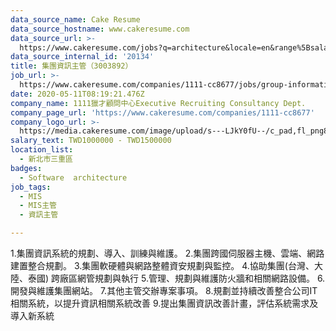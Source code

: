 ```yaml
---
data_source_name: Cake Resume
data_source_hostname: www.cakeresume.com
data_source_url: >-
  https://www.cakeresume.com/jobs?q=architecture&locale=en&range%5Bsalary_range%5D%5Bmin%5D=1000000&page=4
data_source_internal_id: '20134'
title: 集團資訊主管（3003892）
job_url: >-
  https://www.cakeresume.com/companies/1111-cc8677/jobs/group-information-supervisor-3003892
date: 2020-05-11T08:19:21.476Z
company_name: 1111獵才顧問中心Executive Recruiting Consultancy Dept.
company_page_url: 'https://www.cakeresume.com/companies/1111-cc8677'
company_logo_url: >-
  https://media.cakeresume.com/image/upload/s---LJkY0fU--/c_pad,fl_png8,h_200,w_200/v1555050577/cvev1lhcvc1ohvufsw8d.png
salary_text: TWD1000000 - TWD1500000
location_list:
  - 新北市三重區
badges:
  - Software  architecture
job_tags:
  - MIS
  - MIS主管
  - 資訊主管

---
```


1.集團資訊系統的規劃、導入、訓練與維護。 2.集團跨國伺服器主機、雲端、網路建置整合規劃。 3.集團軟硬體與網路整體資安規劃與監控。 4.協助集團(台灣、大陸、泰國) 跨廠區網管規劃與執行 5.管理、規劃與維護防火牆和相關網路設備。 6.開發與維護集團網站。 7.其他主管交辦專案事項。 8.規劃並持續改善整合公司IT相關系統，以提升資訊相關系統改善 9.提出集團資訊改善計畫，評估系統需求及導入新系統